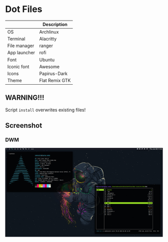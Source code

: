 # Dot Files

|              | Description    |
|--------------|----------------|
| OS           | Archlinux      |
| Terminal     | Alacritty      |
| File manager | ranger         |
| App launcher | rofi           |
| Font         | Ubuntu         |
| Iconic font  | Awesome        |
| Icons        | Papirus-Dark   |
| Theme        | Flat Remix GTK |

## WARNING!!!

Script `install` overwrites existing files!


## Screenshot

### DWM
<img src="https://github.com/sadnessITS/files/blob/master/dotfiles/screenshots/dwm_2.png">
